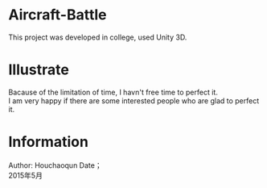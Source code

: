 # Aircraft-Battle
This project was developed in college, used Unity 3D. 

# Illustrate
Bacause of the limitation of time, I havn't free time to perfect it. <br />
I am very happy if there are some interested people who are glad to perfect it.

# Information
Author: Houchaoqun Date；<br />
2015年5月 